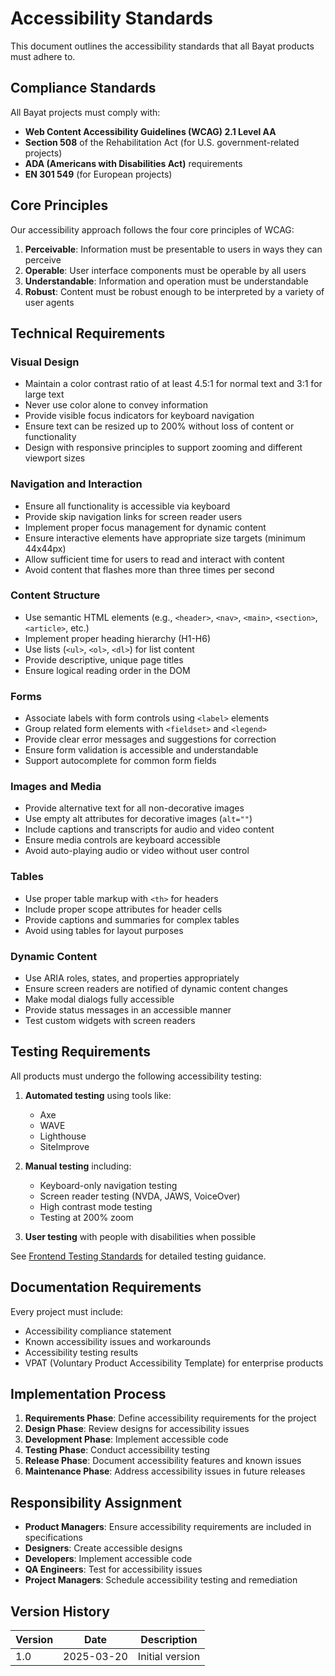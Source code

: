 <!--
Document: Accessibility Standards
Version: 1.0.0
Last Updated: 2025-03-20
Last Updated By: Bayat Platform Team
Change Log:
- 2025-03-20: Initial version
-->

# Accessibility Standards

This document outlines the accessibility standards that all Bayat products must adhere to.

## Compliance Standards

All Bayat projects must comply with:

- **Web Content Accessibility Guidelines (WCAG) 2.1 Level AA**
- **Section 508** of the Rehabilitation Act (for U.S. government-related projects)
- **ADA (Americans with Disabilities Act)** requirements
- **EN 301 549** (for European projects)

## Core Principles

Our accessibility approach follows the four core principles of WCAG:

1. **Perceivable**: Information must be presentable to users in ways they can perceive
2. **Operable**: User interface components must be operable by all users
3. **Understandable**: Information and operation must be understandable
4. **Robust**: Content must be robust enough to be interpreted by a variety of user agents

## Technical Requirements

### Visual Design

- Maintain a color contrast ratio of at least 4.5:1 for normal text and 3:1 for large text
- Never use color alone to convey information
- Provide visible focus indicators for keyboard navigation
- Ensure text can be resized up to 200% without loss of content or functionality
- Design with responsive principles to support zooming and different viewport sizes

### Navigation and Interaction

- Ensure all functionality is accessible via keyboard
- Provide skip navigation links for screen reader users
- Implement proper focus management for dynamic content
- Ensure interactive elements have appropriate size targets (minimum 44x44px)
- Allow sufficient time for users to read and interact with content
- Avoid content that flashes more than three times per second

### Content Structure

- Use semantic HTML elements (e.g., `<header>`, `<nav>`, `<main>`, `<section>`, `<article>`, etc.)
- Implement proper heading hierarchy (H1-H6)
- Use lists (`<ul>`, `<ol>`, `<dl>`) for list content
- Provide descriptive, unique page titles
- Ensure logical reading order in the DOM

### Forms

- Associate labels with form controls using `<label>` elements
- Group related form elements with `<fieldset>` and `<legend>`
- Provide clear error messages and suggestions for correction
- Ensure form validation is accessible and understandable
- Support autocomplete for common form fields

### Images and Media

- Provide alternative text for all non-decorative images
- Use empty alt attributes for decorative images (`alt=""`)
- Include captions and transcripts for audio and video content
- Ensure media controls are keyboard accessible
- Avoid auto-playing audio or video without user control

### Tables

- Use proper table markup with `<th>` for headers
- Include proper scope attributes for header cells
- Provide captions and summaries for complex tables
- Avoid using tables for layout purposes

### Dynamic Content

- Use ARIA roles, states, and properties appropriately
- Ensure screen readers are notified of dynamic content changes
- Make modal dialogs fully accessible
- Provide status messages in an accessible manner
- Test custom widgets with screen readers

## Testing Requirements

All products must undergo the following accessibility testing:

1. **Automated testing** using tools like:
   - Axe
   - WAVE
   - Lighthouse
   - SiteImprove

2. **Manual testing** including:
   - Keyboard-only navigation testing
   - Screen reader testing (NVDA, JAWS, VoiceOver)
   - High contrast mode testing
   - Testing at 200% zoom

3. **User testing** with people with disabilities when possible

See [Frontend Testing Standards](docs/quality/frontend-testing.md#accessibility-testing) for detailed testing guidance.

## Documentation Requirements

Every project must include:

- Accessibility compliance statement
- Known accessibility issues and workarounds
- Accessibility testing results
- VPAT (Voluntary Product Accessibility Template) for enterprise products

## Implementation Process

1. **Requirements Phase**: Define accessibility requirements for the project
2. **Design Phase**: Review designs for accessibility issues
3. **Development Phase**: Implement accessible code
4. **Testing Phase**: Conduct accessibility testing
5. **Release Phase**: Document accessibility features and known issues
6. **Maintenance Phase**: Address accessibility issues in future releases

## Responsibility Assignment

- **Product Managers**: Ensure accessibility requirements are included in specifications
- **Designers**: Create accessible designs
- **Developers**: Implement accessible code
- **QA Engineers**: Test for accessibility issues
- **Project Managers**: Schedule accessibility testing and remediation

## Version History

| Version | Date | Description |
|---------|------|-------------|
| 1.0 | 2025-03-20 | Initial version |
